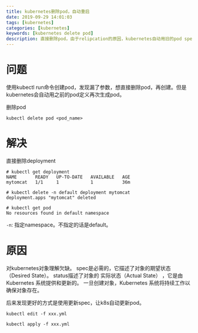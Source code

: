 ```yaml
---
title: kubernetes删除pod，自动重启
date: 2019-09-29 14:01:03
tags: [kubernetes]
categories: [kubernetes]
keywords: [kubernetes delete pod]
description: 直接删除pod，由于relipcation的原因，kubernetes自动用旧的pod spec创建pod。解决方式：1. 删除deployment对象 2. 直接更新spec，让k8s自动更新pod。
---
```


# 问题

使用kubectl run命令创建pod，发现漏了参数，想直接删除pod，再创建。但是kubernetes会自动用之前的pod定义再次生成pod。
<!-- more -->
删除pod
```
kubectl delete pod <pod_name>
```

# 解决

直接删除deployment
```
# kubectl get deployment
NAME       READY   UP-TO-DATE   AVAILABLE   AGE
mytomcat   1/1     1            1           36m

# kubectl delete -n default deployment mytomcat
deployment.apps "mytomcat" deleted

# kubectl get pod
No resources found in default namespace
```
`-n`: 指定namespace。不指定的话是default。

# 原因

对kubernetes对象理解欠缺。
spec是必需的，它描述了对象的期望状态（Desired State）。
status描述了对象的 实际状态（Actual State） ，它是由 Kubernetes 系统提供和更新的。
一旦创建对象，Kubernetes 系统将持续工作以确保对象存在。

后来发现更好的方式是使用更新spec，让k8s自动更新pod。
```
kubectl edit -f xxx.yml

kubectl apply -f xxx.yml
```